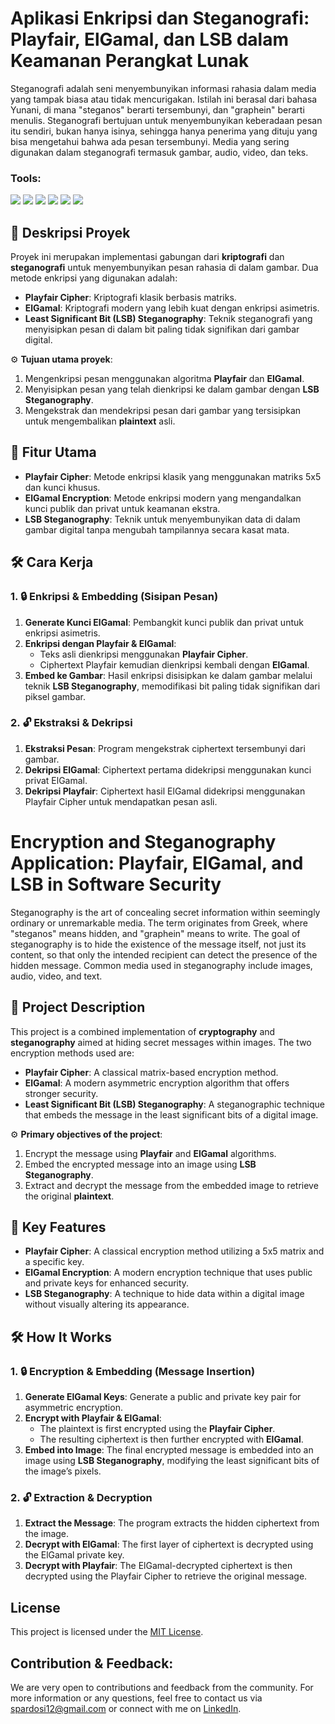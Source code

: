 # Aplikasi Enkripsi dan Steganografi: Playfair, ElGamal, dan LSB dalam Keamanan Perangkat Lunak
Steganografi adalah seni menyembunyikan informasi rahasia dalam media yang tampak 
biasa atau tidak mencurigakan. Istilah ini berasal dari bahasa Yunani, di mana "steganos" 
berarti tersembunyi, dan "graphein" berarti menulis. Steganografi bertujuan untuk 
menyembunyikan keberadaan pesan itu sendiri, bukan hanya isinya, sehingga hanya 
penerima yang dituju yang bisa mengetahui bahwa ada pesan tersembunyi. Media yang 
sering digunakan dalam steganografi termasuk gambar, audio, video, dan teks.

### <summary><strong>Tools:</strong></summary>
<p>
    <img src="https://img.shields.io/badge/Code-C%23-blue?logo=csharp" />
    <img src="https://img.shields.io/badge/Algorithm-Playfair%20Cipher-orange?logo=csharp" />
    <img src="https://img.shields.io/badge/Algorithm-ElGamal-red?logo=csharp" />
    <img src="https://img.shields.io/badge/Technique-LSB%20Steganography-green?logo=csharp" />
    <img src="https://img.shields.io/badge/Editor-Visual%20Studio-blue?logo=visualstudio" />
    <img src="https://img.shields.io/badge/Library-NET%20Framework-orange?logo=dotnet" />
</p>

## 📜 Deskripsi Proyek
Proyek ini merupakan implementasi gabungan dari **kriptografi** dan **steganografi** untuk menyembunyikan pesan rahasia di dalam gambar. Dua metode enkripsi yang digunakan adalah:
- **Playfair Cipher**: Kriptografi klasik berbasis matriks.
- **ElGamal**: Kriptografi modern yang lebih kuat dengan enkripsi asimetris.
- **Least Significant Bit (LSB) Steganography**: Teknik steganografi yang menyisipkan pesan di dalam bit paling tidak signifikan dari gambar digital.

⚙️ **Tujuan utama proyek**:
1. Mengenkripsi pesan menggunakan algoritma **Playfair** dan **ElGamal**.
2. Menyisipkan pesan yang telah dienkripsi ke dalam gambar dengan **LSB Steganography**.
3. Mengekstrak dan mendekripsi pesan dari gambar yang tersisipkan untuk mengembalikan **plaintext** asli.

## 🚀 Fitur Utama
- **Playfair Cipher**: Metode enkripsi klasik yang menggunakan matriks 5x5 dan kunci khusus.
- **ElGamal Encryption**: Metode enkripsi modern yang mengandalkan kunci publik dan privat untuk keamanan ekstra.
- **LSB Steganography**: Teknik untuk menyembunyikan data di dalam gambar digital tanpa mengubah tampilannya secara kasat mata.

## 🛠️ Cara Kerja

### 1. 🔒 Enkripsi & Embedding (Sisipan Pesan)
1. **Generate Kunci ElGamal**: Pembangkit kunci publik dan privat untuk enkripsi asimetris.
2. **Enkripsi dengan Playfair & ElGamal**: 
   - Teks asli dienkripsi menggunakan **Playfair Cipher**.
   - Ciphertext Playfair kemudian dienkripsi kembali dengan **ElGamal**.
3. **Embed ke Gambar**: Hasil enkripsi disisipkan ke dalam gambar melalui teknik **LSB Steganography**, memodifikasi bit paling tidak signifikan dari piksel gambar.

### 2. 🔓 Ekstraksi & Dekripsi
1. **Ekstraksi Pesan**: Program mengekstrak ciphertext tersembunyi dari gambar.
2. **Dekripsi ElGamal**: Ciphertext pertama didekripsi menggunakan kunci privat ElGamal.
3. **Dekripsi Playfair**: Ciphertext hasil ElGamal didekripsi menggunakan Playfair Cipher untuk mendapatkan pesan asli.



# Encryption and Steganography Application: Playfair, ElGamal, and LSB in Software Security

Steganography is the art of concealing secret information within seemingly ordinary or unremarkable media. The term originates from Greek, where "steganos" means hidden, and "graphein" means to write. The goal of steganography is to hide the existence of the message itself, not just its content, so that only the intended recipient can detect the presence of the hidden message. Common media used in steganography include images, audio, video, and text.

## 📜 Project Description
This project is a combined implementation of **cryptography** and **steganography** aimed at hiding secret messages within images. The two encryption methods used are:
- **Playfair Cipher**: A classical matrix-based encryption method.
- **ElGamal**: A modern asymmetric encryption algorithm that offers stronger security.
- **Least Significant Bit (LSB) Steganography**: A steganographic technique that embeds the message in the least significant bits of a digital image.

⚙️ **Primary objectives of the project**:
1. Encrypt the message using **Playfair** and **ElGamal** algorithms.
2. Embed the encrypted message into an image using **LSB Steganography**.
3. Extract and decrypt the message from the embedded image to retrieve the original **plaintext**.

## 🚀 Key Features
- **Playfair Cipher**: A classical encryption method utilizing a 5x5 matrix and a specific key.
- **ElGamal Encryption**: A modern encryption technique that uses public and private keys for enhanced security.
- **LSB Steganography**: A technique to hide data within a digital image without visually altering its appearance.

## 🛠️ How It Works

### 1. 🔒 Encryption & Embedding (Message Insertion)
1. **Generate ElGamal Keys**: Generate a public and private key pair for asymmetric encryption.
2. **Encrypt with Playfair & ElGamal**: 
   - The plaintext is first encrypted using the **Playfair Cipher**.
   - The resulting ciphertext is then further encrypted with **ElGamal**.
3. **Embed into Image**: The final encrypted message is embedded into an image using **LSB Steganography**, modifying the least significant bits of the image’s pixels.

### 2. 🔓 Extraction & Decryption
1. **Extract the Message**: The program extracts the hidden ciphertext from the image.
2. **Decrypt with ElGamal**: The first layer of ciphertext is decrypted using the ElGamal private key.
3. **Decrypt with Playfair**: The ElGamal-decrypted ciphertext is then decrypted using the Playfair Cipher to retrieve the original message.


## License

This project is licensed under the [MIT License](LICENSE).

## Contribution & Feedback:
We are very open to contributions and feedback from the community. For more information or any questions, feel free to contact us via [spardosi12@gmail.com](mailto:spardosi12@gmail.com) or connect with me on [LinkedIn](https://www.linkedin.com/in/sion-pardosi-961607254/).


